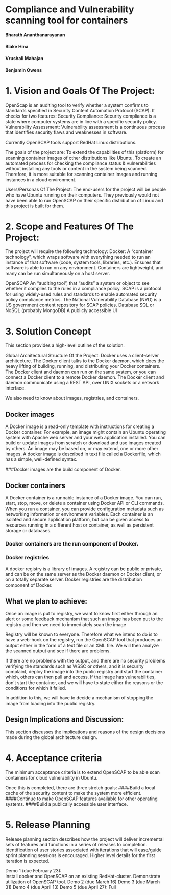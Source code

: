 
# Compliance and Vulnerability scanning tool for containers

#### Bharath Ananthanarayanan
#### Blake Hina
#### Vrushali Mahajan
#### Benjamin Owens
 
# 1.   Vision and Goals Of The Project:
OpenScap is an auditing tool to verify whether a system confirms to standards specified in Security Content Automation Protocol (SCAP). It checks for two features:
Security Compliance: Security compliance is a state where computer systems are in line with a specific security policy. 
Vulnerability Assessment: Vulnerability assessment is a continuous process that identifies security flaws and weaknesses in software.

Currently OpenSCAP tools support RedHat Linux distributions. 

The goals of the project are:
To extend the capabilities of this (platform) for scanning container images of other distributions like Ubuntu.
To create an automated process for checking the compliance status & vulnerabilities without installing any tools or content in the system being scanned. Therefore, it is more suitable for scanning container images and running instances in a cloud environment.

Users/Personas Of The Project:
The end-users for the project will be people who have Ubuntu running on their computers. They previously would not have been able to run OpenSCAP on their specific distribution of Linux and this project is built for them. 


# 2.   Scope and Features Of The Project:
The project will require the following technology:
Docker:
A “container technology”, which wraps software with everything needed to run an instance of that software (code, system tools, libraries, etc.).
Ensures that software is able to run on any environment.
Containers are lightweight, and many can be run simultaneously on a host server.

OpenSCAP
An “auditing tool”, that “audits” a system or object to see whether it complies to the rules in a compliance policy.
SCAP is a protocol for using widely-used rules and standards to enable automated security policy compliance metrics.
The National Vulnerability Database (NVD) is a US government content repository for SCAP policies.
Database
SQL or NoSQL (probably MongoDB)
A publicly accessible UI




 
# 3.   Solution Concept
This section provides a high-level outline of the solution.
 
Global Architectural Structure Of the Project:
Docker uses a client-server architecture. The Docker client talks to the Docker daemon, which does the heavy lifting of building, running, and distributing your Docker containers. The Docker client and daemon can run on the same system, or you can connect a Docker client to a remote Docker daemon. The Docker client and daemon communicate using a REST API, over UNIX sockets or a network interface.

We also need to know about images, registries, and containers.

## Docker images
A Docker image is a read-only template with instructions for creating a Docker container. For example, an image might contain an Ubuntu operating system with Apache web server and your web application installed. You can build or update images from scratch or download and use images created by others. An image may be based on, or may extend, one or more other images. A docker image is described in text file called a Dockerfile, which has a simple, well-defined syntax.

###Docker images are the build component of Docker.

## Docker containers
A Docker container is a runnable instance of a Docker image. You can run, start, stop, move, or delete a container using Docker API or CLI commands. When you run a container, you can provide configuration metadata such as networking information or environment variables. Each container is an isolated and secure application platform, but can be given access to resources running in a different host or container, as well as persistent storage or databases.

### Docker containers are the run component of Docker.


### Docker registries
A docker registry is a library of images. A registry can be public or private, and can be on the same server as the Docker daemon or Docker client, or on a totally separate server. Docker registries are the distribution component of Docker.


## What we plan to achieve:
Once an image is put to registry, we want to know first either through an alert or some feedback mechanism that such an image has been put to the registry and then we need to immediately scan the image

Registry will be known to everyone. Therefore what we intend to do is to have a web-hook on the registry, run the OpenSCAP tool that produces an output either in the form of a text file or an XML file. We will then analyze the scanned output and see if there are problems.

If there are no problems with the output, and there are no security problems verifying the standards such as WSSC or others, and it is security complaint, deploy the image into the public registry and start the container which, others can then pull and access. If the image has vulnerabilities, don’t start the container, and we will have to state either the reasons or the conditions for which it failed.

In addition to this, we will have to decide a mechanism of stopping the image from loading into the public registry.


## Design Implications and Discussion:
This section discusses the implications and reasons of the design decisions made during the global architecture design.
# 4. Acceptance criteria
The minimum acceptance criteria is to extend OpenSCAP to be able scan containers for cloud vulnerability in Ubuntu.

Once this is completed, there are three stretch goals:
####Build a local cache of the security content to make the system more efficient. 
####Continue to make OpenSCAP features available for other operating systems. 
####Build a publically accessible user interface. 

# 5.  Release Planning
Release planning section describes how the project will deliver incremental sets of features and functions in a series of releases to completion. Identification of user stories associated with iterations that will ease/guide sprint planning sessions is encouraged. Higher level details for the first iteration is expected.
        	
Demo 1 (due February 23):  
Install docker and OpenSCAP on an existing RedHat-cluster.
Demonstrate utilization of OpenSCAP tool.
Demo 2 (due March 16)
Demo 3 (due March 31)
Demo 4 (due April 13) 
Demo 5 (due April 27): Full 
 
 
 
 
 
 

